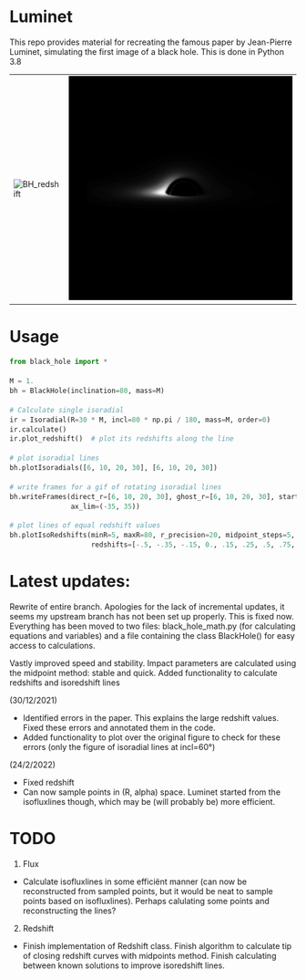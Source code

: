 # Luminet
This repo provides material for recreating the famous paper by Jean-Pierre Luminet, simulating the first image of a black hole. This is done in Python 3.8
<table><tr>
<td> <img src="movie/BH_with_redshift.gif?raw=true" alt="BH_redshift" /> </td>
<td> <img src="SampledPoints_incl=10.png" alt="Picture" /> </td>
</tr></table>


# Usage

```python
from black_hole import *

M = 1.
bh = BlackHole(inclination=80, mass=M)

# Calculate single isoradial
ir = Isoradial(R=30 * M, incl=80 * np.pi / 180, mass=M, order=0)
ir.calculate()
ir.plot_redshift()  # plot its redshifts along the line

# plot isoradial lines
bh.plotIsoradials([6, 10, 20, 30], [6, 10, 20, 30])

# write frames for a gif of rotating isoradial lines
bh.writeFrames(direct_r=[6, 10, 20, 30], ghost_r=[6, 10, 20, 30], start=0, end=180, step_size=5,
               ax_lim=(-35, 35))

# plot lines of equal redshift values
bh.plotIsoRedshifts(minR=5, maxR=80, r_precision=20, midpoint_steps=5,
                    redshifts=[-.5, -.35, -.15, 0., .15, .25, .5, .75, 1.])
```

# Latest updates:
Rewrite of entire branch. Apologies for the lack of incremental updates, it seems my upstream branch has not been set up properly. This is fixed now.
Everything has been moved to two files: black_hole_math.py (for calculating equations and variables) and a file containing the class 
BlackHole() for easy access to calculations.

Vastly improved speed and stability. Impact parameters are calculated using the midpoint method: stable and quick.
Added functionality to calculate redshifts and isoredshift lines

(30/12/2021)
- Identified errors in the paper. This explains the large redshift values. Fixed these errors and annotated them in the code.
- Added functionality to plot over the original figure to check for these errors (only the figure of isoradial lines at incl=60°)

(24/2/2022)
- Fixed redshift
- Can now sample points in (R, alpha) space. Luminet started from the isofluxlines though, which may be (will probably be) more efficient.

# TODO

1. Flux
  - Calculate isofluxlines in some efficiënt manner (can now be reconstructed from sampled points, but it would be neat to sample points based on isofluxlines). Perhaps calulating some points and reconstructing the lines?

2. Redshift
- Finish implementation of Redshift class. Finish algorithm to calculate tip of closing redshift curves with midpoints method. Finish calculating between known solutions to improve isoredshift lines.
